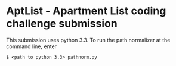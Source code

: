 AptList - Apartment List coding challenge submission
====================================================

This submission uses python 3.3.
To run the path normalizer at the command line, enter

    $ <path to python 3.3> pathnorm.py

